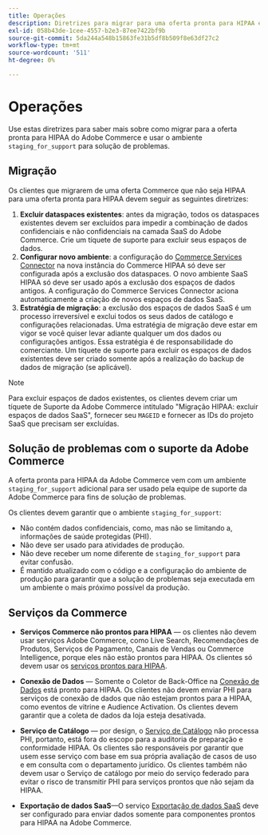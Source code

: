 ```yaml
---
title: Operações
description: Diretrizes para migrar para uma oferta pronta para HIPAA e usar o ambiente de preparo secundário para solução de problemas.
exl-id: 058b43de-1cee-4557-b2e3-87ee7422bf9b
source-git-commit: 5da244a548b15863fe31b5df8b509f8e63df27c2
workflow-type: tm+mt
source-wordcount: '511'
ht-degree: 0%

---
```


# Operações

Use estas diretrizes para saber mais sobre como migrar para a oferta pronta para HIPAA do Adobe Commerce e usar o ambiente `staging_for_support` para solução de problemas.

## Migração

Os clientes que migrarem de uma oferta Commerce que não seja HIPAA para uma oferta pronta para HIPAA devem seguir as seguintes diretrizes:

1. **Excluir dataspaces existentes**: antes da migração, todos os dataspaces existentes devem ser excluídos para impedir a combinação de dados confidenciais e não confidenciais na camada SaaS do Adobe Commerce. Crie um tíquete de suporte para excluir seus espaços de dados.
1. **Configurar novo ambiente**: a configuração do [Commerce Services Connector](https://experienceleague.adobe.com/en/docs/commerce/user-guides/integration-services/saas) na nova instância do Commerce HIPAA só deve ser configurada após a exclusão dos dataspaces. O novo ambiente SaaS HIPAA só deve ser usado após a exclusão dos espaços de dados antigos. A configuração do Commerce Services Connector aciona automaticamente a criação de novos espaços de dados SaaS.
1. **Estratégia de migração**: a exclusão dos espaços de dados SaaS é um processo irreversível e exclui todos os seus dados de catálogo e configurações relacionadas. Uma estratégia de migração deve estar em vigor se você quiser levar adiante qualquer um dos dados ou configurações antigos. Essa estratégia é de responsabilidade do comerciante. Um tíquete de suporte para excluir os espaços de dados existentes deve ser criado somente após a realização do backup de dados de migração (se aplicável).

>[!NOTE]
>Para excluir espaços de dados existentes, os clientes devem criar um tíquete de Suporte da Adobe Commerce intitulado &quot;Migração HIPAA: excluir espaços de dados SaaS&quot;, fornecer seu `MAGEID` e fornecer as IDs do projeto SaaS que precisam ser excluídas.

## Solução de problemas com o suporte da Adobe Commerce

A oferta pronta para HIPAA da Adobe Commerce vem com um ambiente `staging_for_support` adicional para ser usado pela equipe de suporte da Adobe Commerce para fins de solução de problemas.

Os clientes devem garantir que o ambiente `staging_for_support`:

- Não contém dados confidenciais, como, mas não se limitando a, informações de saúde protegidas (PHI).
- Não deve ser usado para atividades de produção.
- Não deve receber um nome diferente de `staging_for_support` para evitar confusão.
- É mantido atualizado com o código e a configuração do ambiente de produção para garantir que a solução de problemas seja executada em um ambiente o mais próximo possível da produção.

## Serviços da Commerce

- **Serviços Commerce não prontos para HIPAA** — os clientes não devem usar serviços Adobe Commerce, como Live Search, Recomendações de Produtos, Serviços de Pagamento, Canais de Vendas ou Commerce Intelligence, porque eles não estão prontos para HIPAA. Os clientes só devem usar os [serviços prontos para HIPAA](overview.md).

- **Conexão de Dados** — Somente o Coletor de Back-Office na [Conexão de Dados](https://experienceleague.adobe.com/en/docs/commerce/data-connection/overview) está pronto para HIPAA. Os clientes não devem enviar PHI para serviços de conexão de dados que não estejam prontos para a HIPAA, como eventos de vitrine e Audience Activation. Os clientes devem garantir que a coleta de dados da loja esteja desativada.

- **Serviço de Catálogo** — por design, o [Serviço de Catálogo](https://experienceleague.adobe.com/en/docs/commerce/catalog-service/overview) não processa PHI, portanto, está fora do escopo para a auditoria de preparação e conformidade HIPAA. Os clientes são responsáveis por garantir que usem esse serviço com base em sua própria avaliação de casos de uso e em consulta com o departamento jurídico. Os clientes também não devem usar o Serviço de catálogo por meio do serviço federado para evitar o risco de transmitir PHI para serviços prontos que não sejam da HIPAA.

- **Exportação de dados SaaS**—O serviço [Exportação de dados SaaS](https://experienceleague.adobe.com/en/docs/commerce/saas-data-export/overview) deve ser configurado para enviar dados somente para componentes prontos para HIPAA na Adobe Commerce.
